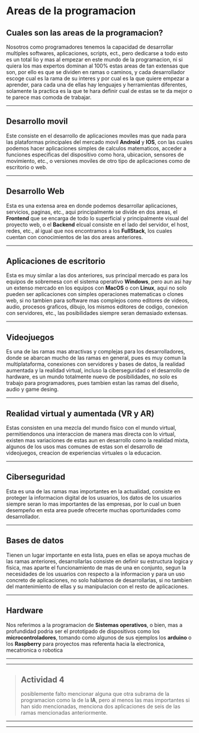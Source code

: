 # Areas de la programacion
## Cuales son las areas de la programacion?
Nosotros como programadores tenemos la capacidad de desarrollar multiples softwares, aplicaciones, scripts, ect., pero dedicarse a todo esto es un total lio y mas al empezar en este mundo de la programacion, ni si quiera los mas expertos dominan al 100% estas areas de tan extensas que son, por ello es que se dividen en ramas o caminos, y cada desarrollador escoge cual es la rama de su interes y por cual es la que quiere empezar a aprender, para cada una de ellas hay lenguajes y herramientas diferentes, solamente la practica es la que te hara definir cual de estas se te da mejor o te parece mas comoda de trabajar.
***
## Desarrollo movil
Este consiste en el desarrollo de aplicaciones moviles mas que nada para las plataformas principales del mercado movil **Android** y **IOS**, con las cuales podemos hacer aplicaciones simples de calculos matematicos, acceder a funciones especificas del dispositivo como hora, ubicacion, sensores de movimiento, etc., o versiones moviles de otro tipo de aplicaciones como de escritorio o web.
***
## Desarrollo Web
Esta es una extensa area en donde podemos desarrollar aplicaciones, servicios, paginas, etc., aqui principalmente se divide en dos areas, el **Frontend** que se encarga de todo lo superficial y principalmente visual del proyecto web, o el **Backend** elcual consiste en el lado del servidor, el host, redes, etc., al igual que nos encontramos a los **FullStack**, los cuales cuentan con conocimientos de las dos areas anteriores.
***
## Aplicaciones de escritorio
Esta es muy similar a las dos anteriores, sus principal mercado es para los equipos de sobremesa con el sistema operativo **Windows**, pero aun asi hay un extenso mercado en los equipos con **MacOS** o con **Linux**, aqui no solo pueden ser aplicaciones con simples operaciones matematicas o clones web, si no tambien para software mas complejos como editores de videos, audio, procesos graficos, dibujo, los mismos editores de codigo, conexion con servidores, etc., las posibilidades siempre seran demasiado extensas.
***
## Videojuegos
Es una de las ramas mas atractivas y complejas para los desarrolladores, donde se abarcan mucho de las ramas en general, pues es muy comun la multiplataforma, conexiones con servidores y bases de datos, la realidad aumentada y la realidad virtual, incluso la ciberseguridad o el desarrollo de hardware, es un mundo totalmente nuevo de posibilidades, no solo es trabajo para programadores, pues tambien estan las ramas del diseño, audio y game desing.
***
## Realidad virtual y aumentada (**VR** y **AR**)
Estas consisten en una mezcla del mundo fisico con el mundo virtual, permitiendonos una interaccion de manera mas directa con lo virtual, existen mas variaciones de estas aun en desarrollo como la realidad mixta, algunos de los usos mas comunes de estas son el desarrollo de videojuegos, creacion de experiencias virtuales o la educacion.
***
## Ciberseguridad
Esta es una de las ramas mas importantes en la actualidad, consiste en proteger la informacion digital de los usuarios, los datos de los usuarios siempre seran lo mas importantes de las empresas, por lo cual un buen desempeño en esta area puede ofrecerte muchas oportunidades como desarrollador.
***
## Bases de datos
Tienen un lugar importante en esta lista, pues en ellas se apoya muchas de las ramas anteriores, desarrollarlas consiste en definir su estructura logica y fisica, mas aparte el funcionamiento de mas de una en conjunto, segun la necesidades de los usuarios con respecto a la informacion y para un uso concreto de aplicaciones, no solo hablamos de desarrollarlas, si no tambien del mantenimiento de ellas y su manipulacion con el resto de aplicaciones.
***
## Hardware
Nos referimos a la programacion de **Sistemas operativos**, o bien, mas a profundidad podria ser el prototipado de dispositivos como los **microcontroladores**, tomando como algunos de sus ejemplos los **arduino** o los **Raspberry** para proyectos mas referenta hacia la electronica, mecatronica o robotica
***
***
> ## Actividad 4
> posiblemente falto mencionar alguna que otra subrama de la programacion como la de la **IA**, pero al menos las mas importantes si han sido mencionadas, menciona dos aplicaciones de seis de las ramas mencionadas anteriormente.
***
***
